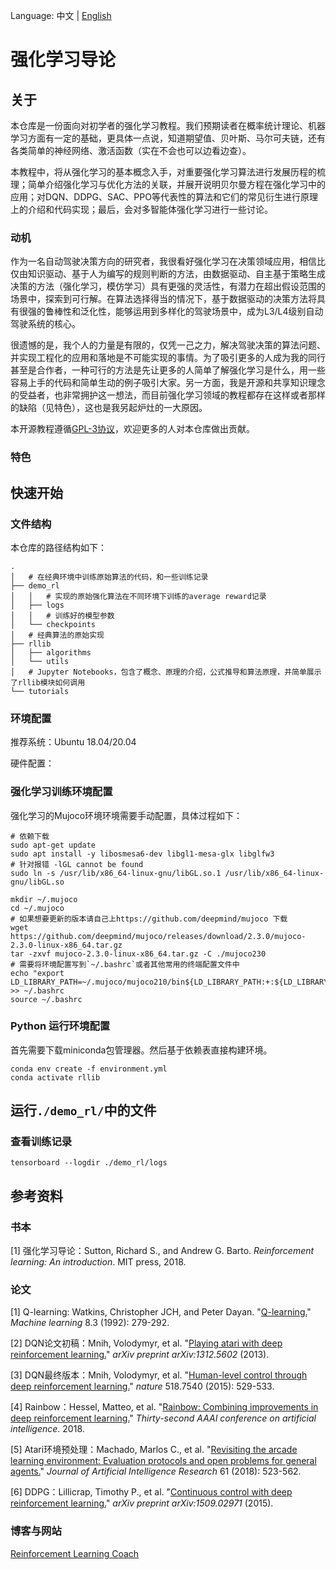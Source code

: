 Language: 中文 | [English](./README.en.md)

# 强化学习导论

## 关于

本仓库是一份面向对初学者的强化学习教程。我们预期读者在概率统计理论、机器学习方面有一定的基础，更具体一点说，知道期望值、贝叶斯、马尔可夫链，还有各类简单的神经网络、激活函数（实在不会也可以边看边查）。

本教程中，将从强化学习的基本概念入手，对重要强化学习算法进行发展历程的梳理；简单介绍强化学习与优化方法的关联，并展开说明贝尔曼方程在强化学习中的应用；对DQN、DDPG、SAC、PPO等代表性的算法和它们的常见衍生进行原理上的介绍和代码实现；最后，会对多智能体强化学习进行一些讨论。

### 动机

作为一名自动驾驶决策方向的研究者，我很看好强化学习在决策领域应用，相信比仅由知识驱动、基于人为编写的规则判断的方法，由数据驱动、自主基于策略生成决策的方法（强化学习，模仿学习）具有更强的灵活性，有潜力在超出假设范围的场景中，探索到可行解。在算法选择得当的情况下，基于数据驱动的决策方法将具有很强的鲁棒性和泛化性，能够运用到多样化的驾驶场景中，成为L3/L4级别自动驾驶系统的核心。

很遗憾的是，我个人的力量是有限的，仅凭一己之力，解决驾驶决策的算法问题、并实现工程化的应用和落地是不可能实现的事情。为了吸引更多的人成为我的同行甚至是合作者，一种可行的方法是先让更多的人简单了解强化学习是什么，用一些容易上手的代码和简单生动的例子吸引大家。另一方面，我是开源和共享知识理念的受益者，也非常拥护这一想法，而目前强化学习领域的教程都存在这样或者那样的缺陷（见特色），这也是我另起炉灶的一大原因。

本开源教程遵循[GPL-3协议](https://choosealicense.com/licenses/gpl-3.0/#)，欢迎更多的人对本仓库做出贡献。

### 特色



## 快速开始

### 文件结构

本仓库的路径结构如下：

```shell
.
│   # 在经典环境中训练原始算法的代码，和一些训练记录
├── demo_rl
│   │   # 实现的原始强化算法在不同环境下训练的average reward记录
│   ├── logs
│   │   # 训练好的模型参数
│   └── checkpoints
│   # 经典算法的原始实现
├── rllib
│   ├── algorithms
│   └── utils
│   # Jupyter Notebooks，包含了概念、原理的介绍，公式推导和算法原理，并简单展示了rllib模块如何调用
└── tutorials
```

### 环境配置

推荐系统：Ubuntu 18.04/20.04

硬件配置：

### 强化学习训练环境配置

强化学习的Mujoco环境环境需要手动配置，具体过程如下：

```shell
# 依赖下载
sudo apt-get update
sudo apt install -y libosmesa6-dev libgl1-mesa-glx libglfw3
# 针对报错 -lGL cannot be found
sudo ln -s /usr/lib/x86_64-linux-gnu/libGL.so.1 /usr/lib/x86_64-linux-gnu/libGL.so

mkdir ~/.mujoco
cd ~/.mujoco
# 如果想要更新的版本请自己上https://github.com/deepmind/mujoco 下载
wget https://github.com/deepmind/mujoco/releases/download/2.3.0/mujoco-2.3.0-linux-x86_64.tar.gz
tar -zxvf mujoco-2.3.0-linux-x86_64.tar.gz -C ./mujoco230
# 需要将环境配置写到`~/.bashrc`或者其他常用的终端配置文件中
echo "export LD_LIBRARY_PATH=~/.mujoco/mujoco210/bin${LD_LIBRARY_PATH:+:${LD_LIBRARY_PATH}}" >> ~/.bashrc
source ~/.bashrc
```

### Python 运行环境配置

首先需要下载miniconda包管理器。然后基于依赖表直接构建环境。

```shell
conda env create -f environment.yml
conda activate rllib
```

## 运行`./demo_rl/`中的文件

### 查看训练记录

```shell
tensorboard --logdir ./demo_rl/logs
```

## 参考资料

### 书本

[1] 强化学习导论：Sutton, Richard S., and Andrew G. Barto. *Reinforcement learning: An introduction*. MIT press, 2018.

### 论文

[1] Q-learning: Watkins, Christopher JCH, and Peter Dayan. "[Q-learning.](https://link.springer.com/article/10.1007/BF00992698)" *Machine learning* 8.3 (1992): 279-292.

[2] DQN论文初稿：Mnih, Volodymyr, et al. "[Playing atari with deep reinforcement learning.](https://arxiv.org/abs/1312.5602)" *arXiv preprint arXiv:1312.5602* (2013).

[3] DQN最终版本：Mnih, Volodymyr, et al. "[Human-level control through deep reinforcement learning.](https://www.nature.com/articles/nature14236?wm=book_wap_0005)" *nature* 518.7540 (2015): 529-533.

[4] Rainbow：Hessel, Matteo, et al. "[Rainbow: Combining improvements in deep reinforcement learning.](https://hpi.de/fileadmin/user_upload/fachgebiete/plattner/teaching/Dynamic_Pricing/Rainbow.pdf)" *Thirty-second AAAI conference on artificial intelligence*. 2018.

[5] Atari环境预处理：Machado, Marlos C., et al. "[Revisiting the arcade learning environment: Evaluation protocols and open problems for general agents.](https://www.jair.org/index.php/jair/article/view/11182)" *Journal of Artificial Intelligence Research* 61 (2018): 523-562.

[6] DDPG：Lillicrap, Timothy P., et al. "[Continuous control with deep reinforcement learning.](https://arxiv.org/abs/1509.02971)" *arXiv preprint arXiv:1509.02971* (2015).



### 博客与网站

[Reinforcement Learning Coach](https://intellabs.github.io/coach/)

